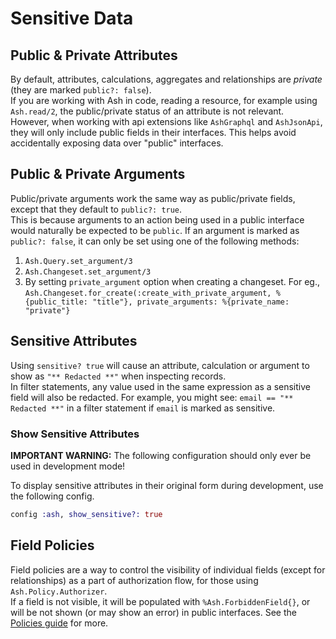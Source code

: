<!--
SPDX-FileCopyrightText: 2019 ash contributors <https://github.com/ash-project/ash/graphs.contributors>

SPDX-License-Identifier: MIT
-->

# Sensitive Data

## Public & Private Attributes

By default, attributes, calculations, aggregates and relationships are _private_ (they are marked `public?: false`).  
If you are working with Ash in code, reading a resource, for example using `Ash.read/2`, the public/private status of an attribute is not relevant.  
However, when working with api extensions like `AshGraphql` and `AshJsonApi`, they will only include public fields in their interfaces. This helps avoid accidentally exposing data over "public" interfaces.

## Public & Private Arguments

Public/private arguments work the same way as public/private fields, except that they default to `public?: true`.  
This is because arguments to an action being used in a public interface would naturally be expected to be `public`. If an argument is marked as `public?: false`, it can only be set using one of the following methods:
1. `Ash.Query.set_argument/3`
2. `Ash.Changeset.set_argument/3`
3. By setting `private_argument` option when creating a changeset. For eg., `Ash.Changeset.for_create(:create_with_private_argument, %{public_title: "title"}, private_arguments: %{private_name: "private"}`

## Sensitive Attributes

Using `sensitive? true` will cause an attribute, calculation or argument to show as `"** Redacted **"` when inspecting records.  
In filter statements, any value used in the same expression as a sensitive field will also be redacted. For example, you might see: `email == "** Redacted **"` in a filter statement if `email` is marked as sensitive.

### Show Sensitive Attributes

**IMPORTANT WARNING:** The following configuration should only ever be used in development mode!

To display sensitive attributes in their original form during development, use the following config.

```elixir
config :ash, show_sensitive?: true
```

## Field Policies

Field policies are a way to control the visibility of individual fields (except for relationships) as a part of authorization flow, for those using `Ash.Policy.Authorizer`.  
If a field is not visible, it will be populated with `%Ash.ForbiddenField{}`, or will be not shown (or may show an error) in public interfaces. See the [Policies guide](documentation/topics/security/policies.md#field-policies) for more.

